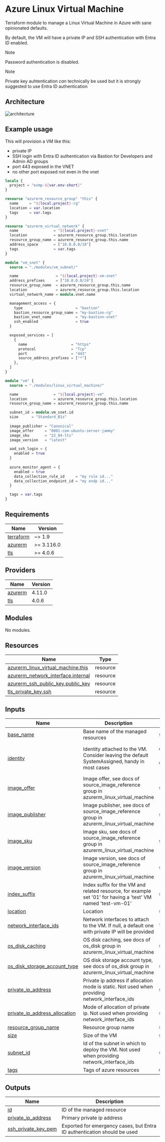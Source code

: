 # Azure Linux Virtual Machine

Terraform module to manage a Linux Virtual Machine in Azure with sane opinionated defaults.

By default, the VM will have a private IP and SSH authentication with Entra ID enabled.

> [!NOTE]
> Password authentication is disabled.

> [!NOTE] 
> Private key auhtentication *can* technically be used but it
> is strongly suggested to use Entra ID authentication

## Architecture

![architecture](./docs/module-arch.drawio.png)

## Example usage

This will provision a VM like this:
- private IP
- SSH login with Entra ID authentication via Bastion for Developers and Admin AD groups
- port 443 exposed in the VNET
- no other port exposed not even in the vnet

```terraform
locals {
  project = "exmp-${var.env-short}"
}

resource "azurerm_resource_group" "this" {
  name     = "${local.project}-rg"
  location = var.location
  tags     = var.tags
}

resource "azurerm_virtual_network" {
  name                = "${local.project}-vnet"
  location            = azurerm_resource_group.this.location
  resource_group_name = azurerm_resource_group.this.name
  address_space       = ["10.0.0.0/18"]
  tags                = var.tags
}

module "vm_snet" {
  source = "./modules/vm_subnet/"

  name                 = "${local.project}-vm-snet"
  address_prefixes     = ["10.0.0.0/24"]
  resource_group_name  = azurerm_resource_group.this.name
  location             = azurerm_resource_group.this.location
  virtual_network_name = module.vnet.name

  management_access = {
    type                        = "bastion"
    bastion_resource_group_name = "my-bastion-rg"
    bastion_vnet_name           = "my-bastion-vnet"
    ssh_enabled                 = true
  }

  exposed_services = [
    {
      name                    = "https"
      protocol                = "Tcp"
      port                    = "443"
      source_address_prefixes = ["*"]
    },
  ]
}

module "vm" {
  source = "./modules/linux_virtual_machine/"

  name                = "${local.project}-vm"
  location            = azurerm_resource_group.this.location
  resource_group_name = azurerm_resource_group.this.name

  subnet_id = module.vm_snet.id
  size      = "Standard_B1s"
  
  image_publisher = "Canonical"
  image_offer     = "0001-com-ubuntu-server-jammy"
  image_sku       = "22_04-lts"
  image_version   = "latest"

  aad_ssh_login = {
    enabled = true
  }
  
  azure_monitor_agent = {
    enabled = true
    data_collection_rule_id     = "my rule id..."
    data_collection_endpoint_id = "my endp id..."
  }

  tags = var.tags
}
```

<!-- markdownlint-disable -->
<!-- BEGIN_TF_DOCS -->
## Requirements

| Name | Version |
|------|---------|
| <a name="requirement_terraform"></a> [terraform](#requirement\_terraform) | ~> 1.9 |
| <a name="requirement_azurerm"></a> [azurerm](#requirement\_azurerm) | >= 3.116.0 |
| <a name="requirement_tls"></a> [tls](#requirement\_tls) | >= 4.0.6 |

## Providers

| Name | Version |
|------|---------|
| <a name="provider_azurerm"></a> [azurerm](#provider\_azurerm) | 4.11.0 |
| <a name="provider_tls"></a> [tls](#provider\_tls) | 4.0.6 |

## Modules

No modules.

## Resources

| Name | Type |
|------|------|
| [azurerm_linux_virtual_machine.this](https://registry.terraform.io/providers/hashicorp/azurerm/latest/docs/resources/linux_virtual_machine) | resource |
| [azurerm_network_interface.internal](https://registry.terraform.io/providers/hashicorp/azurerm/latest/docs/resources/network_interface) | resource |
| [azurerm_ssh_public_key.public_key](https://registry.terraform.io/providers/hashicorp/azurerm/latest/docs/resources/ssh_public_key) | resource |
| [tls_private_key.ssh](https://registry.terraform.io/providers/hashicorp/tls/latest/docs/resources/private_key) | resource |

## Inputs

| Name | Description | Type | Default | Required |
|------|-------------|------|---------|:--------:|
| <a name="input_base_name"></a> [base\_name](#input\_base\_name) | Base name of the managed resources | `string` | n/a | yes |
| <a name="input_identity"></a> [identity](#input\_identity) | Identity attached to the VM. Consider leaving the default SystemAssigned, handy in most cases | <pre>object({<br/>    type         = string<br/>    identity_ids = optional(set(string), null)<br/>  })</pre> | <pre>{<br/>  "identity_ids": null,<br/>  "type": "SystemAssigned"<br/>}</pre> | no |
| <a name="input_image_offer"></a> [image\_offer](#input\_image\_offer) | Image offer, see docs of source\_image\_reference group in azurerm\_linux\_virtual\_machine | `string` | n/a | yes |
| <a name="input_image_publisher"></a> [image\_publisher](#input\_image\_publisher) | Image publisher, see docs of source\_image\_reference group in azurerm\_linux\_virtual\_machine | `string` | n/a | yes |
| <a name="input_image_sku"></a> [image\_sku](#input\_image\_sku) | Image sku, see docs of source\_image\_reference group in azurerm\_linux\_virtual\_machine | `string` | n/a | yes |
| <a name="input_image_version"></a> [image\_version](#input\_image\_version) | Image version, see docs of source\_image\_reference group in azurerm\_linux\_virtual\_machine | `string` | n/a | yes |
| <a name="input_index_suffix"></a> [index\_suffix](#input\_index\_suffix) | Index suffix for the VM and related resource, for example set '01' for having a 'test' VM named 'test-vm-01' | `string` | `null` | no |
| <a name="input_location"></a> [location](#input\_location) | Location | `string` | n/a | yes |
| <a name="input_network_interface_ids"></a> [network\_interface\_ids](#input\_network\_interface\_ids) | Network interfaces to attach to the VM. If null, a default one with private IP will be provided | `list(string)` | `null` | no |
| <a name="input_os_disk_caching"></a> [os\_disk\_caching](#input\_os\_disk\_caching) | OS disk caching, see docs of os\_disk group in azurerm\_linux\_virtual\_machine | `string` | `"ReadWrite"` | no |
| <a name="input_os_disk_storage_account_type"></a> [os\_disk\_storage\_account\_type](#input\_os\_disk\_storage\_account\_type) | OS disk storage account type, see docs of os\_disk group in azurerm\_linux\_virtual\_machine | `string` | `"Standard_LRS"` | no |
| <a name="input_private_ip_address"></a> [private\_ip\_address](#input\_private\_ip\_address) | Private ip address if allocation mode is static. Not used when providing network\_interface\_ids | `string` | `null` | no |
| <a name="input_private_ip_address_allocation"></a> [private\_ip\_address\_allocation](#input\_private\_ip\_address\_allocation) | Mode of allocation of private ip. Not used when providing network\_interface\_ids | `string` | `"Dynamic"` | no |
| <a name="input_resource_group_name"></a> [resource\_group\_name](#input\_resource\_group\_name) | Resource group name | `string` | n/a | yes |
| <a name="input_size"></a> [size](#input\_size) | Size of the VM | `string` | n/a | yes |
| <a name="input_subnet_id"></a> [subnet\_id](#input\_subnet\_id) | Id of the subnet in which to deploy the VM. Not used when providing network\_interface\_ids | `string` | `null` | no |
| <a name="input_tags"></a> [tags](#input\_tags) | Tags of azure resources | `map(string)` | `{}` | no |

## Outputs

| Name | Description |
|------|-------------|
| <a name="output_id"></a> [id](#output\_id) | ID of the managed resource |
| <a name="output_private_ip_address"></a> [private\_ip\_address](#output\_private\_ip\_address) | Primary private ip address |
| <a name="output_ssh_private_key_pem"></a> [ssh\_private\_key\_pem](#output\_ssh\_private\_key\_pem) | Exported for emergency cases, but Entra ID authentication should be used |
<!-- END_TF_DOCS -->
